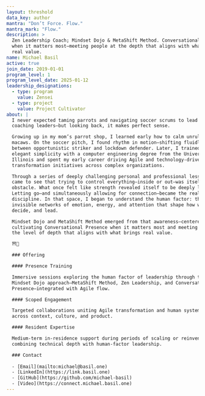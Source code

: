 ```yaml
---
layout: threshold
data_key: author
mantra: "Don’t Force. Flow."
mantra_mark: "Flow."
description: >
  Zen Leadership Coach; Mindset Dojo & MetaShift Method. Conversational Presence
  when it matters most—meeting people at the depth that aligns with what brings
  real value.
name: Michael Basil
active: true
join_date: 2019-01-01
program_level: 1
program_level_date: 2025-01-12
leadership_designations:
  - type: program
    value: Zensei
  - type: project
    value: Project Cultivator
about: |
  I never expected taming parrots and navigating soccer scrums to lead me to
  coaching leaders—but looking back, it makes perfect sense.

  Growing up in my mom’s parrot shop, I learned early how to calm unruly
  macaws. On the soccer pitch, I found rhythm in motion—shifting fluidly
  between opportunistic striker and lockdown defender. Later, I trained for
  elegant simplicity with a computer engineering degree from the University of
  Illinois and spent my early career driving Agile and technology-driven
  transformation initiatives across complex organizations.

  Through a series of deeply challenging personal and professional lessons, I
  came to see that trying to control everything—inside or out—was itself the
  obstacle. What once felt like strength revealed itself to be deeply limiting.
  Letting go—and simultaneously allowing for connection—became the real
  discipline. In that space, I began to understand the human factor: the
  invisible networks of emotion, energy, and attention that shape how we relate,
  decide, and lead.

  Mindset Dojo and MetaShift Method emerged from that awareness—centered on
  cultivating Conversational Presence when it matters most and meeting people at
  the level of depth that aligns with what brings real value.

  ⛩️🌿

  ### Offering

  #### Presence Training

  Immersive sessions exploring the human factor of leadership through the
  Mindset Dojo approach—MetaShift Method, Zen Leadership, and Conversational
  Presence—integrated with Agile flow.

  #### Scoped Engagement

  Targeted collaborations uniting Agile transformation and human systems design
  across context, culture, and product.

  #### Resident Expertise

  Medium-term in-residence support during periods of scaling or reinvention,
  combining technical depth with human-factor leadership.

  ### Contact
  
  - [Email](mailto:michael@basil.one)
  - [LinkedIn](https://link.basil.one)
  - [GitHub](https://github.com/michael-basil)
  - [Video](https://connect.michael.basil.one)
---
```

